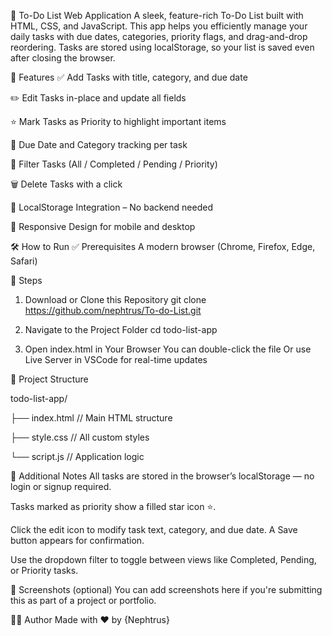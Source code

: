 📝 To-Do List Web Application
A sleek, feature-rich To-Do List built with HTML, CSS, and JavaScript. This app helps you efficiently manage your daily tasks with due dates, categories, priority flags, and drag-and-drop reordering. Tasks are stored using localStorage, so your list is saved even after closing the browser.

🚀 Features
✅ Add Tasks with title, category, and due date

✏️ Edit Tasks in-place and update all fields

⭐ Mark Tasks as Priority to highlight important items

📅 Due Date and Category tracking per task

🧹 Filter Tasks (All / Completed / Pending / Priority)

🗑️ Delete Tasks with a click

💾 LocalStorage Integration – No backend needed

📱 Responsive Design for mobile and desktop

🛠️ How to Run
✅ Prerequisites
A modern browser (Chrome, Firefox, Edge, Safari)

📂 Steps
1. Download or Clone this Repository
   git clone https://github.com/nephtrus/To-do-List.git

2. Navigate to the Project Folder
   cd todo-list-app
   
4. Open index.html in Your Browser
   You can double-click the file
   Or use Live Server in VSCode for real-time updates

📁 Project Structure

todo-list-app/

├── index.html       // Main HTML structure

├── style.css        // All custom styles

└── script.js        // Application logic


🧩 Additional Notes
All tasks are stored in the browser’s localStorage — no login or signup required.

Tasks marked as priority show a filled star icon ⭐.

Click the edit icon to modify task text, category, and due date. A Save button appears for confirmation.

Use the dropdown filter to toggle between views like Completed, Pending, or Priority tasks.

📸 Screenshots (optional)
You can add screenshots here if you're submitting this as part of a project or portfolio.

👨‍💻 Author
Made with ❤️ by {Nephtrus}
